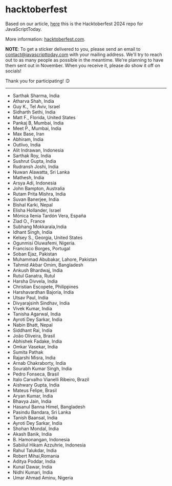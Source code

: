 # hacktoberfest

Based on our article, [here](https://javascripttoday.com/blog/hacktoberfest-2024-free-sticker/) this is the Hacktoberfest 2024 repo for JavaScriptToday.

More information: [hacktoberfest.com](https://hacktoberfest.com/).

**NOTE**: To get a sticker delivered to you, please send an email to contact@javascripttoday.com with your mailing address. We'll try to reach out to as many people as possible in the meantime. We're planning to have them sent out in November. When you receive it, please do show it off on socials!

Thank you for participating! :D

---
- Sarthak Sharma, India
- Atharva Shah, India
- Guy K., Tel Aviv, Israel
- Sidharth Sethi, India
- Matt F., Florida, United States
- Pankaj B, Mumbai, India
- Meet P., Mumbai, India
- Max Base, Iran
- Abhiram, India
- Outlivo, India
- Alit Indrawan, Indonesia
- Sarthak Roy, India
- Sushrut Gupta, India
- Rudransh Joshi, India
- Nuwan Alawatta, Sri Lanka
- Mathesh, India
- Arsya Adi, Indonesia
- John Bampton, Australia
- Rutam Prita Mishra, India
- Suvan Banerjee, India
- Bishal Karki, Nepal
- Elisha Hollander, Israel
- Mónica Ilenia Tardón Vera, España
- Ziad O., France
- Subhang Mokkarala,India
- Idhant Singh, India
- Kelsey S., Georgia, United States
- Ogunmisi Oluwafemi, Nigeria.
- Francisco Borges, Portugal
- Soban Ejaz, Pakistan
- Muhammad Abubakar, Lahore, Pakistan
- Tahmid Akbar Omim, Bangladesh
- Ankush Bhardwaj, India
- Rutul Ganatra, Rutul
- Harsha Divvela, India
- Christian Escopete, Philippines
- Harshavardhan Bajoria, India
- Utsav Paul, India
- Divyarajsinh Sindhav, India
- Vivek Kumar, India
- Tanisha Agarwal, India
- Ayroti Dey Sarkar, India
- Nabin Bhatt, Nepal
- Siddhant Rai, India
- João Oliveira, Brasil
- Abhishek Fadake, India
- Omkar Vasekar, India
- Sumita Pathak
- Rajarshi Misra, India
- Arnab Chakraborty, India
- Sourabh Kumar Singh, India
- Pedro Fonseca, Brasil
- Italo Carvalho Vianelli Ribeiro, Brazil
- Aishwary Gupta, India
- Mateus Felipe, Brasil
- Aryan Kumar, India
- Bhavya Jain, India
- Hasanul Banna Himel, Bangladesh
- Pasindu Bandara, Sri Lanka
- Tanish Baansal, India
- Ayroti Dey Sarkar, India
- Shohan Mondal, India
- Akash Banik, India
- B. Hamonangan, Indonesia
- Sabiilul Hikam Azzuhrie, Indonesia
- Rahul Talukdar, India
- Robert Mihai,Romania
- Aditya Poddar, India
- Kunal Dawar, India
- Nidhi Kumari, India
- Umar Ahmad Aminu, Nigeria
